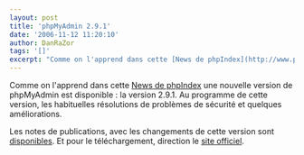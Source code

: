 ```yaml
---
layout: post
title: 'phpMyAdmin 2.9.1'
date: '2006-11-12 11:20:10'
author: DanRaZor
tags: '[]'
excerpt: "Comme on l'apprend dans cette [News de phpIndex](http://www.phpindex.com/index.php/2006/11/10/2600-phpmyadmin-291) une nouvelle version de phpMyAdmin est disponible : la version 2.9.1.     \nAu programme de cette version, les habituelles résolutions de problèmes de sécurité et quelques améliorations.  \n  \nLes notes de publications, avec les      …"
---
```


Comme on l'apprend dans cette [News de phpIndex](http://www.phpindex.com/index.php/2006/11/10/2600-phpmyadmin-291) une nouvelle version de phpMyAdmin est disponible : la version 2.9.1.
Au programme de cette version, les habituelles résolutions de problèmes de sécurité et quelques améliorations.

Les notes de publications, avec les changements de cette version sont  [disponibles](http://www.phpmyadmin.net/home_page/downloads.php?relnotes=0).    Et pour le téléchargement, direction le [site officiel](http://www.phpmyadmin.net/home_page/downloads.php#2.9.1).
